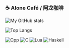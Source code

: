 ### ☕ Alone Café / 阿龙咖啡

![My GitHub stats](https://github-readme-stats.vercel.app/api?username=AloneCafe&show_icons=true&count_private=true&include_all_commits=true&theme=buefy&locale=cn)

![Top Langs](https://github-readme-stats.vercel.app/api/top-langs/?username=AloneCafe&layout=compact&theme=buefy&hide=HTML&locale=cn)

![Cpp](https://img.shields.io/badge/-C%2B%2B-777bb3?style=flat-square&logo=C%2B%2B&labelColor=777bb3&logoColor=fff)
![C](https://img.shields.io/badge/-C-e5cd0c?style=flat-square&logo=C&labelColor=f7df1e&logoColor=000)
![Lua](https://img.shields.io/badge/-Lua-888?style=flat-square&logo=Lua)
![Haskell](https://img.shields.io/badge/-Haskell-FA7343?style=flat-square&logo=Haskell&labelColor=FA7343&logoColor=fff)

<!--
**AloneCafe/AloneCafe** is a ✨ _special_ ✨ repository because its `README.md` (this file) appears on your GitHub profile.

Here are some ideas to get you started:

- 🔭 I’m currently working on ...
- 🌱 I’m currently learning ...
- 👯 I’m looking to collaborate on ...
- 🤔 I’m looking for help with ...
- 💬 Ask me about ...
- 📫 How to reach me: ...
- 😄 Pronouns: ...
- ⚡ Fun fact: ...
-->
